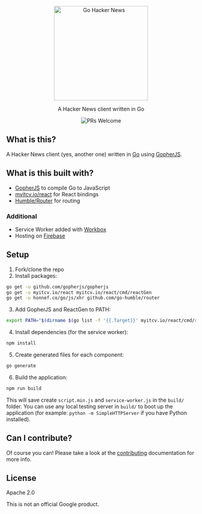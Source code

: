 <p align="center">
  <a href="https://gohackernews.com/">
    <img alt="Go Hacker News" title="Go Hacker News" src="https://i.imgur.com/nbp4kUU.png" width="250">
  </a>
</p>

<p align="center">
  A Hacker News client written in Go
</p>

<p align="center">
  <img alt="PRs Welcome" src="https://img.shields.io/badge/PRs-welcome-brightgreen.svg">
</p>

## What is this?

A Hacker News client (yes, another one) written in [Go](https://golang.org/) using [GopherJS](https://github.com/gopherjs/gopherjs).

## What is this built with?

* [GopherJS](https://github.com/gopherjs/gopherjs) to compile Go to JavaScript
* [myitcv.io/react](https://github.com/myitcv/react) for React bindings
* [Humble/Router](https://github.com/go-humble/router) for routing

### Additional 

* Service Worker added with [Workbox](https://developers.google.com/web/tools/workbox/)
* Hosting on [Firebase](https://www.google.ca/search?q=firebase+hosting&oq=firebase+hosting&aqs=chrome.0.0j69i60l2j69i61j0l2.1327j0j4&sourceid=chrome&ie=UTF-8)

## Setup

1. Fork/clone the repo
2. Install packages:

```bash
go get -u github.com/gopherjs/gopherjs	
go get -u myitcv.io/react myitcv.io/react/cmd/reactGen	
go get -u honnef.co/go/js/xhr github.com/go-humble/router	
```

3. Add GopherJS and ReactGen to PATH:

```bash
export PATH="$(dirname $(go list -f '{{.Target}}' myitcv.io/react/cmd/reactGen)):$PATH"
```

4. Install dependencies (for the service worker):

```bash
npm install
```

5. Create generated files for each component:

```bash
go generate
```

6. Build the application:

```bash
npm run build
```

This will save create `script.min.js` and `service-worker.js` in the `build/` folder. You can use any local testing server in `build/` to boot up the application (for example: `python -m SimpleHTTPServer` if you have Python installed).

## Can I contribute?

Of course you can! Please take a look at the [contributing](./CONTRIBUTING.md) documentation for more info.

## License

Apache 2.0

This is not an official Google product.
